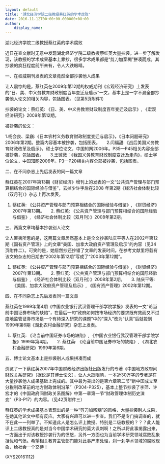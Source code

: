 ```yaml
---
layout: default
title: '湖北经济学院二级教授蔡红英的学术腐败'
date: 2016-11-12T00:00:00.000000+08:00
author:
    display_name: 
---
```


湖北经济学院二级教授蔡红英的学术腐败

近日在查文献时无意中发现湖北经济学院二级教授蔡红英大量抄袭。进一步了解发现，该教授的学术成果基本上靠抄，很多学术成果都是“剪刀加浆糊”拼凑而成。其抄袭的疯狂程度前所未有，令人大跌眼睛。

一、在权威期刊发表的文章竟然全部抄袭他人成果

让人震惊的是，蔡红英在2009年第12期的权威期刊《宏观经济研究》上发表的“日、美、中义务教育财政制度百年变迁及启示”一文，基本上是一字不漏全部抄袭他人论文的相关内容，包括图表。（见第5页附件1）

抄袭的论文：蔡红英: 《日、美、中义务教育财政制度百年变迁及启示》, 《宏观经济研究》2009年第12期。

被抄袭的论文：

1.杨会良、梁巍:《日本农村义务教育财政制度变迁与启示》，《日本问题研究》2006年第2期。整篇内容基本被抄袭，包括图表。　　2.闫福甜:《战后美国义务教育财政改革及启示》，硕士学位论文，中国知网2006年。P35—P45相关内容全部被抄袭，包括图表。　　3.王微微：《我国义务教育财政制度变迁及走向》，硕士学位论文，中国知网2006年。P3—P20相关内容全部被抄袭，包括图表。

二、在不同杂志上先后发表的同一篇文章

蔡红英在2007年第13期《财贸经济》增刊上的发表的一文“公共资产管理与部门预算相结合的国际经验与借鉴”，去掉少许字后在2008 年第2期《经济社会体制比较（双月刊）》杂志上再次发表。

1. 蔡红英: 《公共资产管理与部门预算相结合的国际经验与借鉴》, 《财贸经济》2007年第13期。　　2. 蔡红英: 《公共资产管理与部门预算相结合的国际经验与借鉴》, 《经济社会体制比较（双月刊）》2008年第2期。

三、两篇文章均基本抄袭别人论文

让人匪夷所思的是，这两篇文章居然基本上是全文抄袭陆庆平等人在2002年第12期《国有资产管理》上的文章“美国、加拿大政府资产管理及启示”的内容（见34页附件二）。可笑的是，她居然抄还抄错了文章的发表时间，在参考文献里将载有该文的杂志的日期由“2002年第12期”写成了“2003年第12期”。

1. 蔡红英: 《公共资产管理与部门预算相结合的国际经验与借鉴》, 《财贸经济》2007年第13期。　　2. 蔡红英: 《公共资产管理与部门预算相结合的国际经验与借鉴》, 《经济社会体制比较（双月刊）》2008年第2期。　　3. 陆庆平等: 《美国、加拿大政府资产管理及启示》, 《国有资产管理》2002年第12期。

四、在不同杂志上先后发表同一篇文章

蔡红英在1999年第4期《中国农业银行武汉管理干部学院学报》发表的一文“论当前中国证券市场的缺陷”，在最后一句“政府如何按市场经济的要求既有效而又不过度地监管证券市场是一个有待深入研究的课题”中的“深入”改为“认真”后就投到1999年第6期《湖北农村金融研究》杂志上发表。

1. 蔡红英: 《论当前中国证券市场的缺陷》, 《中国农业银行武汉管理干部学院学报》1999年第4期。　　2. 蔡红英: 《论当前中国证券市场的缺陷》, 《湖北农村金融研究》1999年第6期。

五、博士论文基本上是抄袭别人成果拼凑而成

浏览了一下蔡红英2007年中国财政经济出版社出版发行的专著《中国地方政府间财政关系研究》（据说是其博士论文），让人大跃眼睛，一本近30万字的专著是在大量抄袭他人成果基础上完成的。其中最为突出的是第六章第二节“新中国成立至分税制改革前的地方财政体制沿革”（P304-P325），基本上整节抄袭了李萍、许宏才的《中国政府间财政关系图解》中第一章第一节“财政管理体制历史演变”（P3-P17）的内容。（见42页附件三）

蔡红英的学术成果基本表现出的是一种“剪刀加浆糊”的风格，大量抄袭别人成果，在她其他论文中都有反应。大家有兴趣可以进一步查。我们不是专门搞调查的，就不在此一一列举了。不知道此人是怎么评上教授、特别是二级教授的？？？此人能评上二级教授真的是对当今中国学术研究的莫大讽刺啊！之所以将此事揭露出来，一方面出于对该教授抄袭行为的愤怒，另外一方面也为当前学术研究领域腐败乱象担忧和气愤。希望相关教育主管部门能对此事严肃处理，刹一刹学术领域的腐败现象，给社会一个交待！

(XYS20161112)

